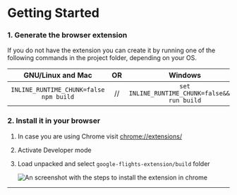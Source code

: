 # Getting Started

### 1. Generate the browser extension

If you do not have the extension you can create it by running one of the following commands in the project folder, depending on your OS.

|           GNU/Linux and Mac            | OR  |                     Windows                     |
| :------------------------------------: | :-: | :---------------------------------------------: |
| `INLINE_RUNTIME_CHUNK=false npm build` | //  | `set INLINE_RUNTIME_CHUNK=false&&npm run build` |

### 2. Install it in your browser

1. In case you are using Chrome visit [chrome://extensions/
   ](chrome://extensions/)
1. Activate Developer mode
1. Load unpacked and select `google-flights-extension/build` folder

   ![An screenshot with the steps to install the extension in chrome](https://i.imgur.com/PDLiHpU.png)

---

